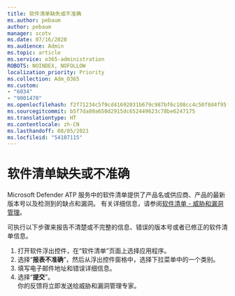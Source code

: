 ```yaml
---
title: 软件清单缺失或不准确
ms.author: pebaum
author: pebaum
manager: scotv
ms.date: 07/16/2020
ms.audience: Admin
ms.topic: article
ms.service: o365-administration
ROBOTS: NOINDEX, NOFOLLOW
localization_priority: Priority
ms.collection: Adm_O365
ms.custom:
- "6034"
- "9001470"
ms.openlocfilehash: f2f71234c5f9cd41692031b679c987bf6c108cc4c50f8d4f95f72da42fea73c7
ms.sourcegitcommit: b5f7da89a650d2915dc652449623c78be6247175
ms.translationtype: HT
ms.contentlocale: zh-CN
ms.lasthandoff: 08/05/2021
ms.locfileid: "54107115"
---
```

# <a name="software-inventory-is-missing-or-inaccurate"></a>软件清单缺失或不准确

Microsoft Defender ATP 服务中的软件清单提供了产品名或供应商、产品的最新版本号以及检测到的缺点和漏洞。 有关详细信息，请参阅[软件清单 - 威胁和漏洞管理](/windows/security/threat-protection/microsoft-defender-atp/tvm-software-inventory)。

可执行以下步骤来报告不清楚或不完整的信息、错误的版本号或者已修正的软件清单信息。  

1. 打开软件浮出控件，在“软件清单”页面上选择应用程序。
2. 选择“**报表不准确**”，然后从浮出控件窗格中，选择下拉菜单中的一个类别。
3. 填写电子邮件地址和错误详细信息。
4. 选择“**提交**”。</br>
    你的反馈将立即发送给威胁和漏洞管理专家。